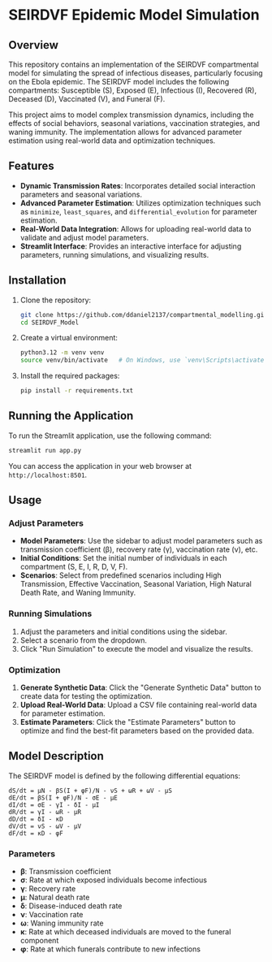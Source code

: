 
# SEIRDVF Epidemic Model Simulation

## Overview

This repository contains an implementation of the SEIRDVF compartmental model for simulating the spread of infectious diseases, particularly focusing on the Ebola epidemic. The SEIRDVF model includes the following compartments: Susceptible (S), Exposed (E), Infectious (I), Recovered (R), Deceased (D), Vaccinated (V), and Funeral (F).

This project aims to model complex transmission dynamics, including the effects of social behaviors, seasonal variations, vaccination strategies, and waning immunity. The implementation allows for advanced parameter estimation using real-world data and optimization techniques.

## Features

- **Dynamic Transmission Rates**: Incorporates detailed social interaction parameters and seasonal variations.
- **Advanced Parameter Estimation**: Utilizes optimization techniques such as `minimize`, `least_squares`, and `differential_evolution` for parameter estimation.
- **Real-World Data Integration**: Allows for uploading real-world data to validate and adjust model parameters.
- **Streamlit Interface**: Provides an interactive interface for adjusting parameters, running simulations, and visualizing results.

## Installation

1. Clone the repository:
    ```bash
    git clone https://github.com/ddaniel2137/compartmental_modelling.git
    cd SEIRDVF_Model
    ```

2. Create a virtual environment:
    ```bash
    python3.12 -m venv venv
    source venv/bin/activate   # On Windows, use `venv\Scripts\activate`
    ```

3. Install the required packages:
    ```bash
    pip install -r requirements.txt
    ```

## Running the Application

To run the Streamlit application, use the following command:
```bash
streamlit run app.py
```

You can access the application in your web browser at `http://localhost:8501`.

## Usage

### Adjust Parameters

- **Model Parameters**: Use the sidebar to adjust model parameters such as transmission coefficient (β), recovery rate (γ), vaccination rate (ν), etc.
- **Initial Conditions**: Set the initial number of individuals in each compartment (S, E, I, R, D, V, F).
- **Scenarios**: Select from predefined scenarios including High Transmission, Effective Vaccination, Seasonal Variation, High Natural Death Rate, and Waning Immunity.

### Running Simulations

1. Adjust the parameters and initial conditions using the sidebar.
2. Select a scenario from the dropdown.
3. Click "Run Simulation" to execute the model and visualize the results.

### Optimization

1. **Generate Synthetic Data**: Click the "Generate Synthetic Data" button to create data for testing the optimization.
2. **Upload Real-World Data**: Upload a CSV file containing real-world data for parameter estimation.
3. **Estimate Parameters**: Click the "Estimate Parameters" button to optimize and find the best-fit parameters based on the provided data.

## Model Description

The SEIRDVF model is defined by the following differential equations:

```
dS/dt = μN - βS(I + φF)/N - νS + ωR + ωV - μS
dE/dt = βS(I + φF)/N - σE - μE
dI/dt = σE - γI - δI - μI
dR/dt = γI - ωR - μR
dD/dt = δI - κD
dV/dt = νS - ωV - μV
dF/dt = κD - φF
```

### Parameters

- **β**: Transmission coefficient
- **σ**: Rate at which exposed individuals become infectious
- **γ**: Recovery rate
- **μ**: Natural death rate
- **δ**: Disease-induced death rate
- **ν**: Vaccination rate
- **ω**: Waning immunity rate
- **κ**: Rate at which deceased individuals are moved to the funeral component
- **φ**: Rate at which funerals contribute to new infections

